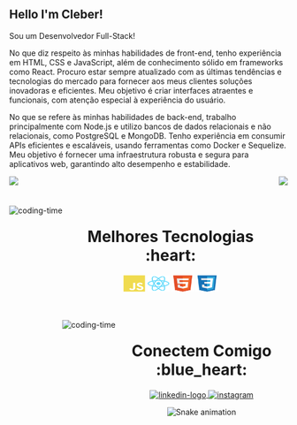 ## Hello I'm Cleber!

Sou um  Desenvolvedor Full-Stack!

No que diz respeito às minhas habilidades de front-end, tenho experiência em HTML, CSS e JavaScript, além de conhecimento sólido em frameworks como React. Procuro estar sempre atualizado com as últimas tendências e tecnologias do mercado para fornecer aos meus clientes soluções inovadoras e eficientes. Meu objetivo é criar interfaces atraentes e funcionais, com atenção especial à experiência do usuário.

No que se refere às minhas habilidades de back-end, trabalho principalmente com Node.js e utilizo bancos de dados relacionais e não relacionais, como PostgreSQL e MongoDB. Tenho experiência em consumir APIs eficientes e escaláveis, usando ferramentas como Docker e Sequelize. Meu objetivo é fornecer uma infraestrutura robusta e segura para aplicativos web, garantindo alto desempenho e estabilidade.

<div>
  <img  height="180em" src="https://github-readme-stats.vercel.app/api?username=kreby4555&show_icons=true&theme=dark" >
   <img align="right" height="180em" src="https://github-readme-stats.vercel.app/api/top-langs/?username=kreby4555&layout=compact&langs_count=16&theme=great-gatsby"/>
  </div>
<br>


<div  align="center"> 
  <div><br>
    <img align="left" height="250" alt="coding-time" src="code.gif">
    <h1 align="center">Melhores Tecnologias :heart:</h1>
    <img align="center" height="30" width="40" alt="js-icon"  src="https://raw.githubusercontent.com/devicons/devicon/master/icons/javascript/javascript-plain.svg">
    <img align="center" height="30" width="40" alt="react-icon" src="https://raw.githubusercontent.com/devicons/devicon/master/icons/react/react-original.svg">
    <img align="center" height="30" width="40" alt="html-icon" src="https://raw.githubusercontent.com/devicons/devicon/master/icons/html5/html5-original.svg">
    <img align="center" height="30" width="40" alt="css-icon" src="https://raw.githubusercontent.com/devicons/devicon/master/icons/css3/css3-original.svg">
   </div>
   <br>
   <br>


  <div  align="center"> 
  <div style="display: inline_block"><br>
    <img align="left" height="250" alt="coding-time" src="code.gif">
    <h1 align="center">Conectem Comigo :blue_heart:</h1>
    <a href="https://www.linkedin.com/in/cleberalvesnunes/">
      <img align="center" height="30" width="100" alt="linkedin-logo" src="https://img.shields.io/badge/LinkedIn-0077B5?style=for-the-badge&logo=linkedin&logoColor=white">
    </a>
    <a href="https://www.instagram.com/acodador/">
      <img align="center" height="30" margin-left="30" width="100" alt="instagram" src="https://img.shields.io/badge/Instagram-E4405F?style=for-the-badge&logo=instagram&logoColor=white">
    </a>
    
   </div>




   ![Snake animation](https://github.com/LuigiGF/LuigiGF/blob/output/github-contribution-grid-snake.svg)
